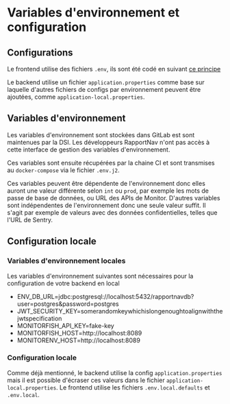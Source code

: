 # Variables d'environnement et configuration


## Configurations

Le frontend utilise des fichiers `.env`, ils sont été codé en suivant [ce principe](https://github.com/MTES-MCT/monitorfish/blob/master/adrs/0001-frontend-runtime-env-var-injection.md)

Le backend utilise un fichier `application.properties` comme base sur laquelle d'autres fichiers de configs par environnement 
peuvent être ajoutées, comme `application-local.properties`.


## Variables d'environnement
Les variables d'environnement sont stockées dans GitLab est sont maintenues par la DSI. 
Les développeurs RapportNav n'ont pas accès à cette interface de gestion des variables d'environnement.

Ces variables sont ensuite récupérées par la chaine CI et sont transmises au `docker-compose` via le fichier `.env.j2`.

Ces variables peuvent être dépendente de l'environnement donc elles auront une valeur différente selon `int` ou `prod`, 
par exemple les mots de passe de base de données, ou URL des APIs de Monitor.
D'autres variables sont indépendentes de l'environnement donc une seule valeur suffit. Il s'agit par exemple de valeurs
avec des données confidentielles, telles que l'URL de Sentry.


## Configuration locale

### Variables d'environnement locales
Les variables d'environnement suivantes sont nécessaires pour la configuration de votre backend en local

- ENV_DB_URL=jdbc:postgresql://localhost:5432/rapportnavdb?user=postgres&password=postgres
- JWT_SECURITY_KEY=somerandomkeywhichislongenoughtoalignwiththejwtspecification
- MONITORFISH_API_KEY=fake-key
- MONITORFISH_HOST=http://localhost:8089
- MONITORENV_HOST=http://localhost:8089

### Configuration locale
Comme déjà mentionné, le backend utilise la config `application.properties` mais il est possible d'écraser ces valeurs dans le fichier `application-local.properties`.
Le frontend utilise les fichiers `.env.local.defaults` et `.env.local`.
